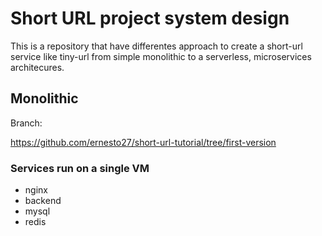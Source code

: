 # Short URL project system design

This is a repository that have differentes approach to create a short-url service like tiny-url from simple monolithic to a serverless, microservices architecures.

## Monolithic

Branch: 

https://github.com/ernesto27/short-url-tutorial/tree/first-version

### Services run on a single VM
- nginx 
- backend 
- mysql
- redis


